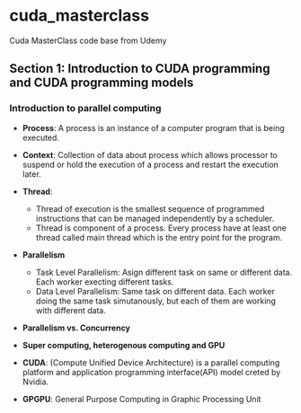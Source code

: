 # cuda_masterclass
Cuda MasterClass code base from Udemy

## Section 1: Introduction to CUDA programming and CUDA programming models

### Introduction to parallel computing

- **Process**: A process is an instance of a computer program that is being executed.

- **Context**: Collection of data about process which allows processor to suspend or hold the execution of a process and restart the execution later.

- **Thread**:
  - Thread of execution is the smallest sequence of programmed instructions that can be managed independently by a scheduler.
  - Thread is component of a process. Every process have at least one thread called main thread which is the entry point for the program.

- **Parallelism**
  - Task Level Parallelism: Asign different task on same or different data. Each worker execting different tasks.
  - Data Level Parallelism: Same task on different data. Each worker doing the same task simutanously, but each of them are working with different data.

- **Parallelism vs. Concurrency**

- **Super computing, heterogenous computing and GPU**

- **CUDA**: (Compute Unified Device Architecture) is a parallel computing platform and application programming interface(API) model creted by Nvidia.

- **GPGPU**: General Purpose Computing in Graphic Processing Unit

